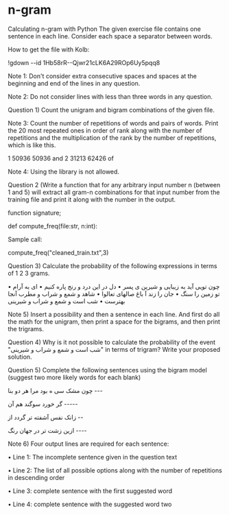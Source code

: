 # n-gram
Calculating n-gram with Python
The given exercise file contains one sentence in each line. Consider each space a separator between words.

How to get the file with Kolb:

!gdown --id 1Hb58rR--Qjwr21cLK6A29ROp6Uy5pqq8


Note 1: Don't consider extra consecutive spaces and spaces at the beginning and end of the lines in any question.

Note 2: Do not consider lines with less than three words in any question.

Question 1) Count the unigram and bigram combinations of the given file.

Note 3: Count the number of repetitions of words and pairs of words. Print the 20 most repeated ones in order of rank along with the number of repetitions and the multiplication of the rank by the number of repetitions, which is like this.

1 50936 50936 and
2 31213 62426 of

Note 4: Using the library is not allowed.

Question 2 (Write a function that for any arbitrary input number n (between 1 and 5) will extract all gram-n combinations for that input number from the training file and print it along with the number in the output.

function signature;

def compute_freq(file:str, n:int):

Sample call:

compute_freq("cleaned_train.txt",3)

Question 3) Calculate the probability of the following expressions in terms of 1 2 3 grams.

• چون تویی آید به زیبایی و شیرین ی پسر
• دل در این درد و رنج پاره کنیم 
• ای به آرام تو زمین را سنگ 
• جان را زند آ باغ صالهای تعالوا 
• شاهد و شمع و شراب و مطرب آنجا بهترست
• شب است و شمع و شراب و شیرینی

Note 5) Insert a possibility and then a sentence in each line. And first do all the math for the unigram, then print a space for the bigrams, and then print the trigrams.

Question 4) Why is it not possible to calculate the probability of the event "شب است و شمع و شراب و شیرینی" in terms of trigram? Write your proposed solution.

Question 5) Complete the following sentences using the bigram model (suggest two more likely words for each blank)

چون مشک سی ه بود مرا هر دو بنا ---

گر خورد سوگند هم آن -----

زانک نفس آشفته تر گردد از --

ازین زشت تر در جهان رنگ ----

Note 6) Four output lines are required for each sentence:

• Line 1: The incomplete sentence given in the question text

• Line 2: The list of all possible options along with the number of repetitions in descending order

• Line 3: complete sentence with the first suggested word

• Line 4: complete sentence with the suggested word two
